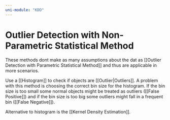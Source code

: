 ```yaml
---
uni-module: "KDD"
---
```


# Outlier Detection with Non-Parametric Statistical Method

These methods dont make as many assumptions about the dat as [[Outlier Detection with Parametric Statistical Method]] and thus are applicable in more scenarios.

Use a [[Histogram]] to check if objects are [[Outlier|Outliers]]. A problem with this method is choosing the correct bin size for the histogram. If the bin size is too small some normal objects might be treated as outliers ([[False Positive]]) and if the bin size is too big some outliers might fall in a frequent bin ([[False Negative]]).

Alternative to histogram is the [[Kernel Density Estimation]].
